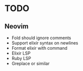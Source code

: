 # TODO

## Neovim

* Fold should ignore comments
* Support elixir syntax on newlines
* Format elixir with command
* Elixir LSP
* Ruby LSP
* Greplace or similar

